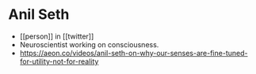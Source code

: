 # Anil Seth
- [[person]] in [[twitter]]
- Neuroscientist working on consciousness.
- https://aeon.co/videos/anil-seth-on-why-our-senses-are-fine-tuned-for-utility-not-for-reality

